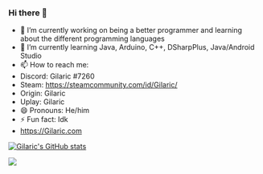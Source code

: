 ### Hi there 👋

- 🔭 I’m currently working on being a better programmer and learning about the different programming languages
- 🌱 I’m currently learning Java, Arduino, C++, DSharpPlus, Java/Android Studio
- 📫 How to reach me:
- Discord: Gilaric #7260 
- Steam: https://steamcommunity.com/id/Gilaric/ 
- Origin: Gilaric
- Uplay: Gilaric
- 😄 Pronouns: He/him
- ⚡ Fun fact: Idk
- https://Gilaric.com

[![Gilaric's GitHub stats](https://github-readme-stats.vercel.app/api?username=gilaric)](https://github.com/anuraghazra/github-readme-stats)

![](https://komarev.com/ghpvc/?username=gilaric)
